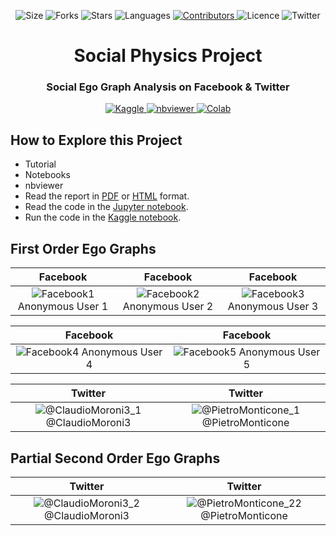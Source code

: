 <!-- Meta-Badges -->
</p>

<p align="center">
    <img alt="Size" src="https://img.shields.io/github/repo-size/InPhyT/SocialPhysicsProject">
  </a>
  <img alt="Forks" src="https://img.shields.io/github/forks/InPhyT/SocialPhysicsProject">
  </a>
  <img alt="Stars" src="https://img.shields.io/github/stars/InPhyT/SocialPhysicsProject">
  </a>
  <img alt="Languages" src="https://img.shields.io/github/languages/count/InPhyT/SocialPhysicsProject">
  </a>
  <a href="https://github.com/InPhyT/SocialPhysicsProject/graphs/contributors">
    <img alt="Contributors" src="https://img.shields.io/github/contributors/InPhyT/SocialPhysicsProject">
  </a>
  <img alt="Licence" src="https://img.shields.io/github/license/InPhyT/SocialPhysicsProject">
  </a>
  <img alt="Twitter" src="https://img.shields.io/twitter/url?url=https%3A%2F%2Fgithub.com%2FInPhyT%2FSocialPhysicsProject"
  </a>
  
</p>

<!-- Title -->
<h1 align="center">
  Social Physics Project
</h1>

<!-- Subtitle -->
<h3 align="center">
  Social Ego Graph Analysis on Facebook & Twitter
</h3>

<!-- Badges -->
</p>

<p align="center">
  <a href="https://www.kaggle.com/inphyt2020/socialphysicsproject">
    <img alt="Kaggle" src="https://kaggle.com/static/images/open-in-kaggle.svg">
  </a>
  <a href="https://nbviewer.jupyter.org/github/InPhyT/SocialPhysicsProject/">
    <img alt="nbviewer" src="https://github.com/jupyter/design/blob/master/logos/Badges/nbviewer_badge.svg">
  </a>
  <a href="https://colab.research.google.com/github/InPhyT/SocialPhysicsProject/blob/master">
    <img alt="Colab" src="https://colab.research.google.com/assets/colab-badge.svg">
  </a>
  
</p>

## How to Explore this Project

* Tutorial 
* Notebooks 
* nbviewer
* Read the report in [PDF](https://inphyt.github.io/SocialPhysicsProject/Report/report.pdf) or [HTML](https://inphyt.github.io/SocialPhysicsProject/Report/report.html) format.
* Read the code in the [Jupyter notebook](https://nbviewer.jupyter.org/github/InPhyT/SocialPhysicsProject/blob/master/Notebooks/notebook.ipynb).
* Run the code in the [Kaggle notebook](https://www.kaggle.com/inphyt2020/digitalepidemiologyproject).

## First Order Ego Graphs 
| Facebook | Facebook | Facebook |
|:--------:|:-------:|:--------:|
| ![Facebook1](https://github.com/InPhyT/SocialPhysicsProject/blob/master/Images/Facebook1.png) Anonymous User 1 | ![Facebook2](https://github.com/InPhyT/SocialPhysicsProject/blob/master/Images/Facebook2.png) Anonymous User 2 | ![Facebook3](https://github.com/InPhyT/SocialPhysicsProject/blob/master/Images/Facebook3.png) Anonymous User 3 |

| Facebook | Facebook |
|:--------:|:-------:|
| ![Facebook4](https://github.com/InPhyT/SocialPhysicsProject/blob/master/Images/Facebook4.png) Anonymous User 4 | ![Facebook5](https://github.com/InPhyT/SocialPhysicsProject/blob/master/Images/Facebook5.png) Anonymous User 5 | 

| Twitter | Twitter |
|:--------:|:-------:|
| ![@ClaudioMoroni3_1](https://github.com/InPhyT/SocialPhysicsProject/blob/master/Images/@ClaudioMoroni3_1.png) @ClaudioMoroni3 | ![@PietroMonticone_1](https://github.com/InPhyT/SocialPhysicsProject/blob/master/Images/@PietroMonticone_1.png) @PietroMonticone | 

## Partial Second Order  Ego Graphs 

| Twitter | Twitter |
|:--------:|:-------:|
| ![@ClaudioMoroni3_2](https://github.com/InPhyT/SocialPhysicsProject/blob/master/Images/@ClaudioMoroni3_2.png) @ClaudioMoroni3 | ![@PietroMonticone_22](https://github.com/InPhyT/SocialPhysicsProject/blob/master/Images/@PietroMonticone_22.png) @PietroMonticone |

